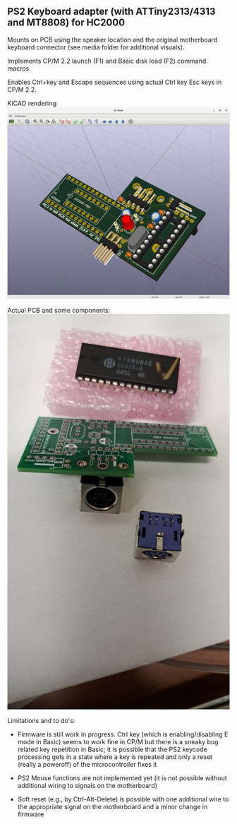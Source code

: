 ## PS2 Keyboard adapter (with ATTiny2313/4313 and MT8808) for HC2000

Mounts on PCB using the speaker location and the original motherboard keyboard connector (see media folder for additional visuals).

Implements CP/M 2.2 launch (F1) and Basic disk load (F2) command macros. 

Enables Ctrl+key and Escape sequences using actual Ctrl key Esc keys in CP/M 2.2.


KiCAD rendering:
![KiCAD rendering of PCB](https://github.com/svpantazi/HC2000_PS2_KBRD/blob/main/media/kicad_3d_rendering.png?raw=true)


Actual PCB and some components:
![some components](https://github.com/svpantazi/HC2000_PS2_KBRD/blob/main/media/some_components.jpeg?raw=true)




Limitations and to do's:
- Firmware is still work in progress.  Ctrl key (which is enabling/disabling E mode in Basic) seems to work fine in CP/M but there is a sneaky bug related key repetition in Basic; it is possible that the PS2 keycode processing gets in a state where a key is repeated and only a reset (really a poweroff) of the microcontroller fixes it
  
- PS2 Mouse functions are not implemented yet (it is not possible without additional wiring to signals on the motherboard)
  
- Soft reset (e.g., by Ctrl-Alt-Delete) is possible with one additional wire to the appropriate signal on the motherboard and a minor change in firmware



